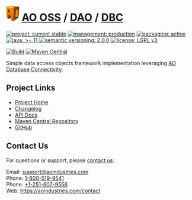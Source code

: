 # [<img src="ao-logo.png" alt="AO Logo" width="35" height="40">](https://github.com/aoindustries) [AO OSS](https://github.com/aoindustries/ao-oss) / [DAO](https://github.com/aoindustries/ao-dao) / [DBC](https://github.com/aoindustries/ao-dao-dbc)

[![project: current stable](https://oss.aoapps.com/ao-badges/project-current-stable.svg)](https://aoindustries.com/life-cycle#project-current-stable)
[![management: production](https://oss.aoapps.com/ao-badges/management-production.svg)](https://aoindustries.com/life-cycle#management-production)
[![packaging: active](https://oss.aoapps.com/ao-badges/packaging-active.svg)](https://aoindustries.com/life-cycle#packaging-active)  
[![java: &gt;= 11](https://oss.aoapps.com/ao-badges/java-11.svg)](https://docs.oracle.com/en/java/javase/11/docs/api/)
[![semantic versioning: 2.0.0](https://oss.aoapps.com/ao-badges/semver-2.0.0.svg)](http://semver.org/spec/v2.0.0.html)
[![license: LGPL v3](https://oss.aoapps.com/ao-badges/license-lgpl-3.0.svg)](https://www.gnu.org/licenses/lgpl-3.0)

[![Build](https://github.com/aoindustries/ao-dao-dbc/workflows/Build/badge.svg?branch=master)](https://github.com/aoindustries/ao-dao-dbc/actions?query=workflow%3ABuild)
[![Maven Central](https://maven-badges.herokuapp.com/maven-central/com.aoapps/ao-dao-dbc/badge.svg)](https://maven-badges.herokuapp.com/maven-central/com.aoapps/ao-dao-dbc)

Simple data access objects framework implementation leveraging [AO Database Connectivity](https://github.com/aoindustries/ao-dbc).

## Project Links
* [Project Home](https://oss.aoapps.com/dao/dbc/)
* [Changelog](https://oss.aoapps.com/dao/dbc/changelog)
* [API Docs](https://oss.aoapps.com/dao/dbc/apidocs/)
* [Maven Central Repository](https://search.maven.org/artifact/com.aoapps/ao-dao-dbc)
* [GitHub](https://github.com/aoindustries/ao-dao-dbc)

## Contact Us
For questions or support, please [contact us](https://aoindustries.com/contact):

Email: [support@aoindustries.com](mailto:support@aoindustries.com)  
Phone: [1-800-519-9541](tel:1-800-519-9541)  
Phone: [+1-251-607-9556](tel:+1-251-607-9556)  
Web: https://aoindustries.com/contact
